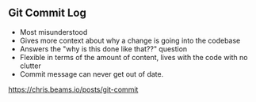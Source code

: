 ## Git Commit Log

- Most misunderstood
- Gives more context about why a change is going into the codebase
- Answers the "why is this done like that??" question
- Flexible in terms of the amount of content, lives with the code with no clutter
- Commit message can never get out of date.

https://chris.beams.io/posts/git-commit
